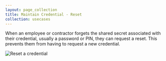 ```yaml
---
layout: page_collection
title: Maintain Credential - Reset
collection: usecases
---
```

When an employee or contractor forgets the shared secret associated with their credential, usually a password or PIN, they can request a reset. This prevents them from having to request a new credential.  

![Reset a credential](../../img/Reset.png)
